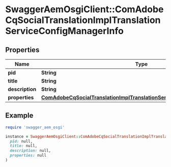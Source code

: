 # SwaggerAemOsgiClient::ComAdobeCqSocialTranslationImplTranslationServiceConfigManagerInfo

## Properties

| Name | Type | Description | Notes |
| ---- | ---- | ----------- | ----- |
| **pid** | **String** |  | [optional] |
| **title** | **String** |  | [optional] |
| **description** | **String** |  | [optional] |
| **properties** | [**ComAdobeCqSocialTranslationImplTranslationServiceConfigManagerProperties**](ComAdobeCqSocialTranslationImplTranslationServiceConfigManagerProperties.md) |  | [optional] |

## Example

```ruby
require 'swagger_aem_osgi'

instance = SwaggerAemOsgiClient::ComAdobeCqSocialTranslationImplTranslationServiceConfigManagerInfo.new(
  pid: null,
  title: null,
  description: null,
  properties: null
)
```

